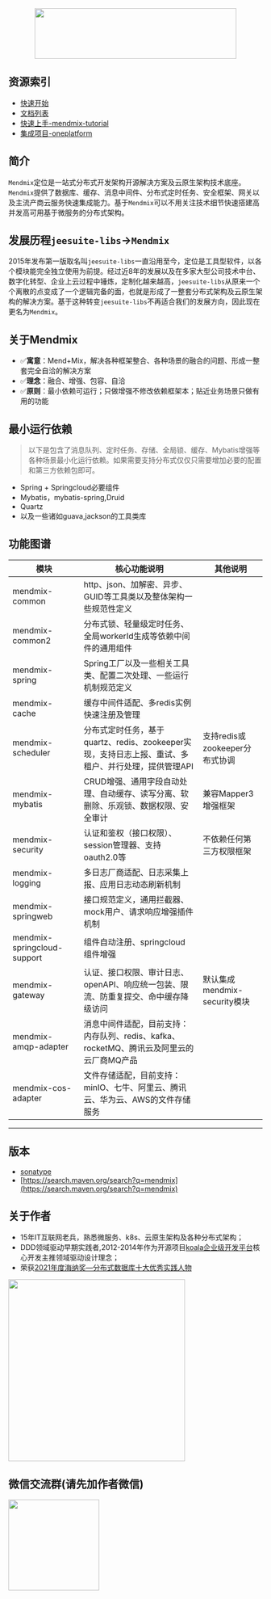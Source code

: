 <div align=center><img src="https://jeesuite.oss-cn-guangzhou.aliyuncs.com/logo.png" width="400" height="100" /></div>

## 资源索引
 - [快速开始](http://docs.mendmix.com/guide/getting-started.html)
 - [文档列表](http://docs.mendmix.com/docments/)
 - [快速上手-mendmix-tutorial](https://gitee.com/vakinge/mendmix-tutorial)
 - [集成项目-oneplatform](https://gitee.com/vakinge/oneplatform)
 
## 简介
`Mendmix`定位是一站式分布式开发架构开源解决方案及云原生架构技术底座。`Mendmix`提供了数据库、缓存、消息中间件、分布式定时任务、安全框架、网关以及主流产商云服务快速集成能力。基于`Mendmix`可以不用关注技术细节快速搭建高并发高可用基于微服务的分布式架构。

## 发展历程`jeesuite-libs`→`Mendmix`
2015年发布第一版取名叫`jeesuite-libs`一直沿用至今，定位是工具型软件，以各个模块能完全独立使用为前提。经过近8年的发展以及在多家大型公司技术中台、数字化转型、企业上云过程中锤炼，定制化越来越高，`jeesuite-libs`从原来一个个离散的点变成了一个逻辑完备的面，也就是形成了一整套分布式架构及云原生架构的解决方案。基于这种转变`jeesuite-libs`不再适合我们的发展方向，因此现在更名为`Mendmix`。

 
## 关于Mendmix
 - &#x2705;**寓意**：Mend+Mix，解决各种框架整合、各种场景的融合的问题、形成一整套完全自洽的解决方案
 - &#x2705;**理念**：融合、增强、包容、自洽
 - &#x2705;**原则**：最小依赖可运行；只做增强不修改依赖框架本；贴近业务场景只做有用的功能

## 最小运行依赖
>以下是包含了消息队列、定时任务、存储、全局锁、缓存、Mybatis增强等各种场景最小化运行依赖。如果需要支持分布式仅仅只需要增加必要的配置和第三方依赖包即可。
 - Spring + Springcloud必要组件
 - Mybatis，mybatis-spring,Druid
 - Quartz
 - 以及一些诸如guava,jackson的工具类库
 
## 功能图谱

模块 | 核心功能说明 | 其他说明
---|---|---
mendmix-common | http、json、加解密、异步、GUID等工具类以及整体架构一些规范性定义|
mendmix-common2 | 分布式锁、轻量级定时任务、全局workerId生成等依赖中间件的通用组件 | 
mendmix-spring | Spring工厂以及一些相关工具类、配置二次处理、一些运行机制规范定义 | 
mendmix-cache | 缓存中间件适配、多redis实例快速注册及管理 | 
mendmix-scheduler | 分布式定时任务，基于quartz、redis、zookeeper实现，支持日志上报、重试、多租户、并行处理，提供管理API |支持redis或zookeeper分布式协调 
mendmix-mybatis | CRUD增强、通用字段自动处理、自动缓存、读写分离、软删除、乐观锁、数据权限、安全审计 | 兼容Mapper3增强框架
mendmix-security | 认证和鉴权（接口权限）、session管理器、支持oauth2.0等 | 不依赖任何第三方权限框架
mendmix-logging | 多日志厂商适配、日志采集上报、应用日志动态刷新机制 |
mendmix-springweb | 接口规范定义，通用拦截器、mock用户、请求响应增强插件机制 | 
mendmix-springcloud-support | 组件自动注册、springcloud 组件增强 | 
mendmix-gateway | 认证、接口权限、审计日志、openAPI、响应统一包装、限流、防重复提交、命中缓存降级访问 | 默认集成mendmix-security模块
mendmix-amqp-adapter | 消息中间件适配，目前支持：内存队列、redis、kafka、rocketMQ、腾讯云及阿里云的云厂商MQ产品 | 
mendmix-cos-adapter | 文件存储适配，目前支持：minIO、七牛、阿里云、腾讯云、华为云、AWS的文件存储服务 | 


---
## 版本
* [sonatype](https://oss.sonatype.org/content/repositories/releases/com/mendmix/) 
* [https://search.maven.org/search?q=mendmix](https://search.maven.org/search?q=mendmix)

## 关于作者
 - 15年IT互联网老兵，熟悉微服务、k8s、云原生架构及各种分布式架构；
 - DDD领域驱动早期实践者,2012-2014年作为开源项目[koala企业级开发平台](https://gitee.com/openkoala/koala)核心开发主推领域驱动设计理念；
 - 荣获[2021年度海纳奖—分布式数据库十大优秀实践人物](https://baijiahao.baidu.com/s?id=1723175607837258012)

<img src="https://jeesuite.oss-cn-guangzhou.aliyuncs.com/2021-hainajiang.jpeg" width="350" height="360" />
 
 
## 微信交流群(请先加作者微信)
<img src="https://jeesuite.oss-cn-guangzhou.aliyuncs.com/weixin_qrcode.jpeg" width="180" height="180" />
